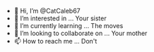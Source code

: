 - 👋 Hi, I’m @CatCaleb67
- 👀 I’m interested in ... Your sister
- 🌱 I’m currently learning ... The moves
- 💞️ I’m looking to collaborate on ... Your mother
- 📫 How to reach me ... Don't

<!---
CatCaleb67/CatCaleb67 is a ✨ special ✨ repository because its `README.md` (this file) appears on your GitHub profile.
You can click the Preview link to take a look at your changes.
--->
